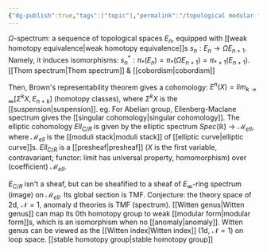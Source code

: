 ```yaml
---
{"dg-publish":true,"tags":["topic"],"permalink":"/topological modular form (TMF)/","dgPassFrontmatter":true,"created":"2024-11-24T14:26:35.033+01:00","updated":"2025-01-05T23:29:04.754+01:00"}
---
```



$\Omega$-spectrum: a sequence of topological spaces $E_{n}$, equipped with [[weak homotopy equivalence\|weak homotopy equivalence]]s $s_{n}: E_{n}\rightarrow\Omega E_{n+1}$. Namely, it induces isomorphisms: $s_{n}^{*}: \pi_{*}(E_{n})=\pi_{*}(\Omega E_{n+1})=\pi_{*+1}(E_{n+1})$. [[Thom spectrum\|Thom spectrum]] & [[cobordism\|cobordism]]

Then, Brown's representability theorem gives a cohomology: $E^{n}(X)=lim_{k\rightarrow\infty}[\Sigma^{k}X,E_{n+k}]$ (homotopy classes), where $\Sigma^{k}X$ is the [[suspension\|suspension]]. eg. For Abelian group, Eilenberg-Maclane spectrum gives the [[singular cohomology\|singular cohomology]]. The elliptic cohomology $Ell_{C/R}$ is given by the elliptic spectrum $Spec(\mathbb{R})\rightarrow \mathscr{M}_{ell}$, where $\mathscr{M}_{ell}$ is the [[moduli stack\|moduli stack]] of [[elliptic curve\|elliptic curve]]s. $Ell_{C/R}$ is a [[presheaf\|presheaf]] ($X$ is the first variable, contravariant; functor: limit has universal property, homomorphism) over (coefficient) $\mathscr{M}_{ell}$.

$E_{C/R}$ isn't a sheaf, but can be sheafified to a sheaf of $E_{\infty}$-ring spectrum (image) on $\mathscr{M}_{ell}$. Its global section is TMF. 
Conjecture: the theory space of 2d, $\mathscr{N}=1$, anomaly d theories is TMF (spectrum). [[Witten genus\|Witten genus]] can map its 0th homotopy group to weak [[modular form\|modular form]]s, which is an isomorphism when no [[anomaly\|anomaly]]. Witten genus can be viewed as the [[Witten index\|Witten index]] (1d, $\mathscr{N}=1$) on loop space.
[[stable homotopy group\|stable homotopy group]]
